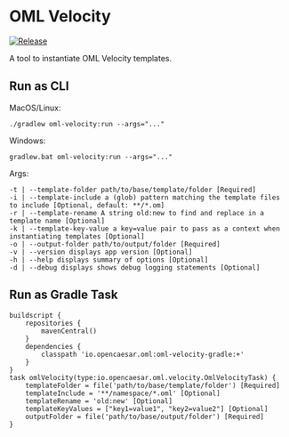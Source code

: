 # OML Velocity

[![Release](https://img.shields.io/github/v/tag/opencaesar/oml-tools?label=release)](https://github.com/opencaesar/oml-tools/releases/latest)

A tool to instantiate OML Velocity templates.

## Run as CLI

MacOS/Linux:
```
./gradlew oml-velocity:run --args="..."
```
Windows:
```
gradlew.bat oml-velocity:run --args="..."
```
Args:
```
-t | --template-folder path/to/base/template/folder [Required]
-i | --template-include a (glob) pattern matching the template files to include [Optional, default: **/*.om]
-r | --template-rename A string old:new to find and replace in a template name [Optional]
-k | --template-key-value a key=value pair to pass as a context when instantiating templates [Optional]
-o | --output-folder path/to/output/folder [Required]
-v | --version displays app version [Optional]
-h | --help displays summary of options [Optional]
-d | --debug displays shows debug logging statements [Optional]
```

## Run as Gradle Task
```
buildscript {
	repositories {
  		mavenCentral()
	}
	dependencies {
		classpath 'io.opencaesar.oml:oml-velocity-gradle:+'
	}
}
task omlVelocity(type:io.opencaesar.oml.velocity.OmlVelocityTask) {
	templateFolder = file('path/to/base/template/folder') [Required]
	templateInclude = '**/namespace/*.oml' [Optional]
	templateRename = 'old:new' [Optional]
	templateKeyValues = ["key1=value1", "key2=value2"] [Optional]
	outputFolder = file('path/to/base/output/folder') [Required]
}               
```
